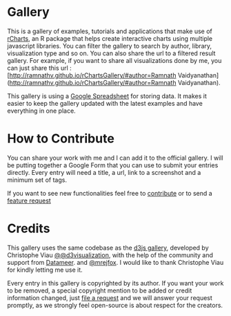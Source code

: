 # Gallery

This is a gallery of examples, tutorials and applications that make use of [rCharts](http://github.com/ramnathv/rCharts), an R package that helps create interactive charts using multiple javascript libraries. You can filter the gallery to search by author, library, visualization type and so on. You can also share the url to a filtered result gallery. For example, if you want to share all visualizations done by me, you can just share this url : [http://ramnathv.github.io/rChartsGallery/#author=Ramnath Vaidyanathan](http://ramnathv.github.io/rChartsGallery/#author=Ramnath Vaidyanathan).

This gallery is using a [Google Spreadsheet](https://docs.google.com/spreadsheet/ccc?key=0AovoNzJt5GetdEhQVDgyYXpJMnZ2M2J2YmtvX0I5Snc#gid=0) for storing data. It makes it easier to keep the gallery updated with the latest examples and have everything in one place.

# How to Contribute

You can share your work with me and I can add it to the official gallery.  I will be putting together a Google Form that you can use to submit your entries directly. Every entry will need a title, a url, link to a screenshot and a minimum set of tags. 

If you want to see new functionalities feel free to [contribute](https://github.com/ramnathv/rChartsGallery/pulls) or to send a [feature request](https://github.com/ramnathv/rChartsGallery/issues) 

# Credits 

This gallery uses the same codebase as the [d3js gallery](http://biovisualize.github.com/d3visualization), developed by Christophe Viau [@@d3visualization](https://twitter.com/d3visualization), with the help of the community and support from [Datameer](http://www.datameer.com). and [@mrejfox](https://twitter.com/mrejfox). I would like to thank Christophe Viau for kindly letting me use it.

Every entry in this gallery is copyrighted by its author. If you want your work to be removed, a special copyright mention to be added or credit information changed, just [file a request](https://github.com/ramnathv/rChartsGallery/issues) and we will answer your request promptly, as we strongly feel open-source is about respect for the creators.
